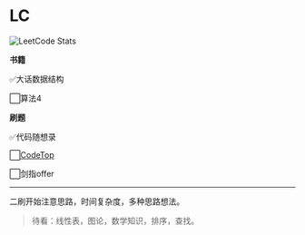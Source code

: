 LC
===

![LeetCode Stats](https://leetcard.jacoblin.cool/shixiaocaia?theme=light&font=Zilla%20Slab&site=cn)

**书籍**

✅大话数据结构

⬜算法4

**刷题**

✅代码随想录

⬜[CodeTop](https://codetop.cc/home)

⬜剑指offer

---

二刷开始注意思路，时间复杂度，多种思路想法。

> 待看：线性表，图论，数学知识，排序，查找。

